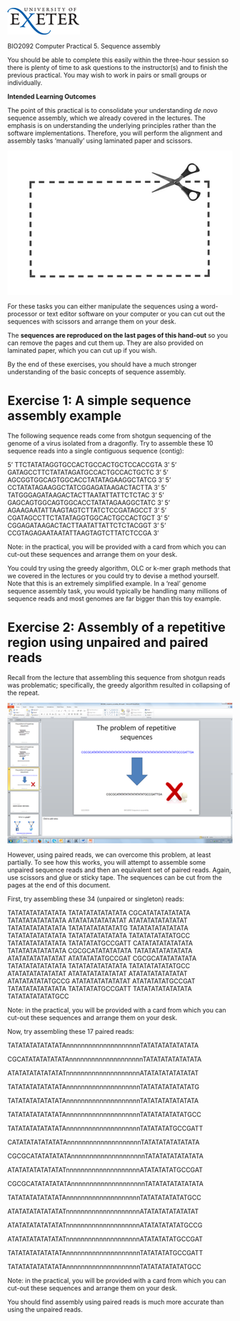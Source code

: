 ![](./media/image1.gif)

BIO2092 Computer Practical 5. Sequence assembly

You should be able to complete this easily within the three-hour session
so there is plenty of time to ask questions to the instructor(s) and to
finish the previous practical. You may wish to work in pairs or small
groups or individually.

**Intended Learning Outcomes**

The point of this practical is to consolidate your understanding *de
novo* sequence assembly, which we already covered in the lectures. The
emphasis is on understanding the underlying principles rather than the
software implementations. Therefore, you will perform the alignment and
assembly tasks ‘manually’ using laminated paper and scissors.

![](./media/image3.jpeg)

For these tasks you can either manipulate the sequences using a
word-processor or text editor software on your computer or you can cut
out the sequences with scissors and arrange them on your desk.

The **sequences are reproduced on the last pages of this hand-out** so
you can remove the pages and cut them up. They are also provided on
laminated paper, which you can cut up if you wish.

By the end of these exercises, you should have a much stronger
understanding of the basic concepts of sequence assembly.

# Exercise 1: A simple sequence assembly example

The following sequence reads come from shotgun sequencing of the genome
of a virus isolated from a dragonfly. Try to assemble these 10 sequence
reads into a single contiguous sequence (contig):

5’ TTCTATATAGGTGCCACTGCCACTGCTCCACCGTA 3’
5’ GATAGCCTTCTATATAGATGCCACTGCCACTGCTC 3’
5’ AGCGGTGGCAGTGGCACCTATATAGAAGGCTATCG 3’
5’ CCTATATAGAAGGCTATCGGAGATAAGACTACTTA 3’
5’ TATGGGAGATAAGACTACTTAATATTATTCTCTAC 3’
5’ GAGCAGTGGCAGTGGCACCTATATAGAAGGCTATC 3’
5’ AGAAGAATATTAAGTAGTCTTATCTCCGATAGCCT 3’
5’ CGATAGCCTTCTATATAGGTGGCACTGCCACTGCT 3’
5’ CGGAGATAAGACTACTTAATATTATTCTCTACGGT 3’
5’ CCGTAGAGAATAATATTAAGTAGTCTTATCTCCGA 3’

Note: in the practical, you will be provided with a card from which you
can cut-out these sequences and arrange them on your desk.

You could try using the greedy algorithm, OLC or k-mer graph methods
that we covered in the lectures or you could try to devise a method
yourself. Note that this is an extremely simplified example. In a ‘real’
genome sequence assembly task, you would typically be handling many
millions of sequence reads and most genomes are far bigger than this toy
example.

# Exercise 2: Assembly of a repetitive region using unpaired and paired reads

Recall from the lecture that assembling this sequence from shotgun reads
was problematic; specifically, the greedy algorithm resulted in
collapsing of the repeat.

![](./media/image5.png)

However, using paired reads, we can overcome this problem, at least
partially. To see how this works, you will attempt to assemble some
unpaired sequence reads and then an equivalent set of paired reads.
Again, use scissors and glue or sticky tape. The sequences can be cut
from the pages at the end of this document.

First, try assembling these 34 (unpaired or singleton) reads:

  TATATATATATATATA   TATATATATATATATA
  CGCATATATATATATA   TATATATATATATATA
  ATATATATATATATAT   ATATATATATATATAT
  TATATATATATATATA   TATATATATATATATG
  TATATATATATATATA   TATATATATATATATA
  TATATATATATATATA   TATATATATATATGCC
  TATATATATATATATA   TATATATATGCCGATT
  CATATATATATATATA   TATATATATATATATA
  CGCGCATATATATATA   TATATATATATATATA
  ATATATATATATATAT   ATATATATATGCCGAT
  CGCGCATATATATATA   TATATATATATATATA
  TATATATATATATATA   TATATATATATATGCC
  ATATATATATATATAT   ATATATATATATATAT
  ATATATATATATATAT   ATATATATATATGCCG
  ATATATATATATATAT   ATATATATATGCCGAT
  TATATATATATATATA   TATATATATGCCGATT
  TATATATATATATATA   TATATATATATATGCC
  
Note: in the practical, you will be provided with a card from which you
can cut-out these sequences and arrange them on your desk.
  

Now, try assembling these 17 paired reads:

TATATATATATATATAnnnnnnnnnnnnnnnnnnnnTATATATATATATATA

CGCATATATATATATAnnnnnnnnnnnnnnnnnnnnTATATATATATATATA

ATATATATATATATATnnnnnnnnnnnnnnnnnnnnATATATATATATATAT

TATATATATATATATAnnnnnnnnnnnnnnnnnnnnTATATATATATATATG

TATATATATATATATAnnnnnnnnnnnnnnnnnnnnTATATATATATATATA

TATATATATATATATAnnnnnnnnnnnnnnnnnnnnTATATATATATATGCC

TATATATATATATATAnnnnnnnnnnnnnnnnnnnnTATATATATGCCGATT

CATATATATATATATAnnnnnnnnnnnnnnnnnnnnTATATATATATATATA

CGCGCATATATATATAnnnnnnnnnnnnnnnnnnnnTATATATATATATATA

ATATATATATATATATnnnnnnnnnnnnnnnnnnnnATATATATATGCCGAT

CGCGCATATATATATAnnnnnnnnnnnnnnnnnnnnTATATATATATATATA

TATATATATATATATAnnnnnnnnnnnnnnnnnnnnTATATATATATATGCC

ATATATATATATATATnnnnnnnnnnnnnnnnnnnnATATATATATATATAT

ATATATATATATATATnnnnnnnnnnnnnnnnnnnnATATATATATATGCCG

ATATATATATATATATnnnnnnnnnnnnnnnnnnnnATATATATATGCCGAT

TATATATATATATATAnnnnnnnnnnnnnnnnnnnnTATATATATGCCGATT

TATATATATATATATAnnnnnnnnnnnnnnnnnnnnTATATATATATATGCC

Note: in the practical, you will be provided with a card from which you
can cut-out these sequences and arrange them on your desk.

You should find assembly using paired reads is much more accurate than
using the unpaired reads.

